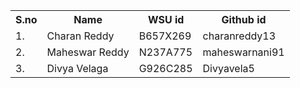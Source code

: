 <table>
  <tr>
    <th>S.no</th>
    <th>Name</th>
    <th>WSU id</th>
    <th>Github id</th>
  </tr>
  <tr>
    <td>1.</td>
    <td>Charan Reddy</td>
    <td>B657X269</td>
    <td>charanreddy13</td>
  </tr>
  <tr>
    <td>2.</td>
    <td>Maheswar Reddy</td>
    <td>N237A775</td>
    <td>maheswarnani91</td>
  </tr>
   <tr>
    <td>3.</td>
    <td>Divya Velaga</td>
    <td>G926C285</td>
    <td>Divyavela5</td>
  </tr>
</table>
